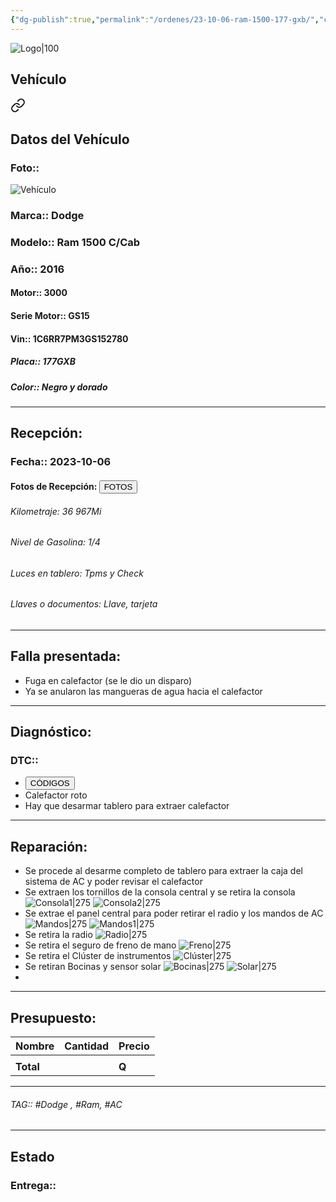 ```yaml
---
{"dg-publish":true,"permalink":"/ordenes/23-10-06-ram-1500-177-gxb/","created":"","updated":""}
---
```


![Logo|100](http://drive.google.com/uc?export=view&id=137fl3TIZ0-PU8b-Pt0bsjclwHub_u78G)

## Vehículo

<div class="transclusion internal-embed is-loaded"><a class="markdown-embed-link" href="/vehiculos/dodge/ram-1500-177-gxb/#datos-del-vehiculo" aria-label="Open link"><svg xmlns="http://www.w3.org/2000/svg" width="24" height="24" viewBox="0 0 24 24" fill="none" stroke="currentColor" stroke-width="2" stroke-linecap="round" stroke-linejoin="round" class="svg-icon lucide-link"><path d="M10 13a5 5 0 0 0 7.54.54l3-3a5 5 0 0 0-7.07-7.07l-1.72 1.71"></path><path d="M14 11a5 5 0 0 0-7.54-.54l-3 3a5 5 0 0 0 7.07 7.07l1.71-1.71"></path></svg></a><div class="markdown-embed">



## Datos del Vehículo 
### Foto:: 
![Vehículo](http://drive.google.com/uc?export=view&id=1mHy9V3bEBROk2KzohhPnTeCCd_Yt5Riu)

### Marca:: Dodge
### Modelo:: Ram 1500 C/Cab
### Año:: 2016
#### Motor:: 3000
#### Serie Motor:: GS15
#### Vin:: 1C6RR7PM3GS152780
##### Placa:: 177GXB
##### Color:: Negro y dorado
---


</div></div>


## Recepción:
### Fecha:: 2023-10-06
#### Fotos de Recepción: <a href="https://carrosgt.vercel.app/recepcion/23-10-06-ram-1500-177-gxb-recepcion/"><button class="btn success">FOTOS</button></a>

###### Kilometraje: 36 967Mi
###### Nivel de Gasolina: 1/4
###### Luces en tablero: Tpms y Check
###### Llaves o documentos: Llave, tarjeta

---

## Falla presentada:
- Fuga en calefactor (se le dio un disparo)
- Ya se anularon las mangueras de agua hacia el calefactor


---

## Diagnóstico:
### DTC:: 

- <a href="http"><button class="btn success">CÓDIGOS</button></a>
- Calefactor roto 
- Hay que desarmar tablero para extraer calefactor 

---
## Reparación:
- Se procede al desarme completo de tablero para extraer la caja del sistema de AC y poder revisar el calefactor 
- Se extraen los tornillos de la consola central y se retira la consola 
	![Consola1|275](http://drive.google.com/uc?export=view&id=1ny_2ZJYvum0Ep2dVZHwF8SOvSK9KURkL)
	![Consola2|275](http://drive.google.com/uc?export=view&id=1oHPAUcQPtRwEcfdwt6xn55oIS_K-Jq_-)
- Se extrae el panel central para poder retirar el radio y los mandos de AC
	![Mandos|275](http://drive.google.com/uc?export=view&id=1niwh8oyuamLYKsqXwPXbZpuWtE_rtyxC)
	![Mandos1|275](http://drive.google.com/uc?export=view&id=1oIt2_TOguxpPCOo4TrGGo2frfj6jqb-n)
- Se retira la radio 
	![Radio|275](http://drive.google.com/uc?export=view&id=1ng2fPDWMjWMBp3_A-s9vfxLUiFEm6qmG)
- Se retira el seguro de freno de mano 
	![Freno|275](http://drive.google.com/uc?export=view&id=1nb_jh4VaY5zKQxUW4k-sdEpws1KtiEpT)
- Se retira el Clúster de instrumentos 
	![Clúster|275](http://drive.google.com/uc?export=view&id=1nbWdTz4PnM5uy2pBQd-TST0R-6f8DLU6)
- Se retiran Bocinas y sensor solar 
	![Bocinas|275](http://drive.google.com/uc?export=view&id=1n_ZoG5IIF1SN58YJGAdc35117DGXPT8v)
	![Solar|275](http://drive.google.com/uc?export=view&id=1nV-GKFStXdOCsI2vEBP4B3N1G4a3Axr-)
- 

---

## Presupuesto:

| Nombre | Cantidad | Precio |
| ------ | -------- | ------ |
|        |          |        |
| **Total**       |        |    **Q**    |

---

###### TAG:: #Dodge , #Ram, #AC 

---

## Estado

### Entrega:: 